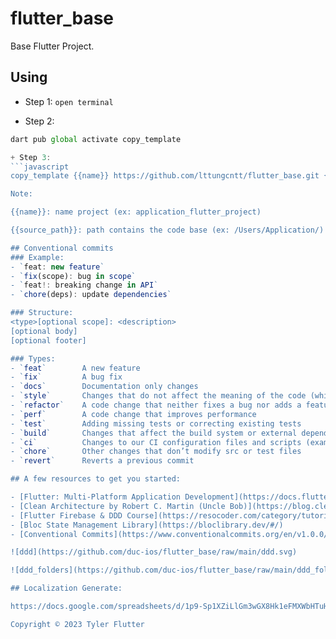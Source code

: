 # flutter_base

Base Flutter Project.

## Using
+ Step 1: 
`open terminal`

+ Step 2:
```javascript 
dart pub global activate copy_template

+ Step 3:
```javascript 
copy_template {{name}} https://github.com/lttungcntt/flutter_base.git {{source_path}}

Note: 

{{name}}: name project (ex: application_flutter_project)

{{source_path}}: path contains the code base (ex: /Users/Application/) 

## Conventional commits
### Example:
- `feat: new feature`
- `fix(scope): bug in scope`
- `feat!: breaking change in API`
- `chore(deps): update dependencies`

### Structure:
<­typ­e>­[o­ptional scope]: <de­scr­ipt­ion­>
[optional body]
[optional footer]

### Types:
- `feat`	    A new feature
- `fix` 	    A bug fix
- `docs`	    Docume­ntation only changes
- `style`	    Changes that do not affect the meaning of the code (white­-space, format­ting, missing semi-c­olons, etc)
- `refactor`	A code change that neither fixes a bug nor adds a feature
- `perf`	    A code change that improves perfor­mance
- `test`	    Adding missing tests or correcting existing tests
- `build`	    Changes that affect the build system or external depend­encies (example scopes: gulp, broccoli, npm)
- `ci`	        Changes to our CI config­uration files and scripts (example scopes: Travis, Circle, Browse­rStack, SauceLabs)
- `chore`	    Other changes that don’t modify src or test files
- `revert`	    Reverts a previous commit

## A few resources to get you started:

- [Flutter: Multi-Platform Application Development](https://docs.flutter.dev/)
- [Clean Architecture by Robert C. Martin (Uncle Bob)](https://blog.cleancoder.com/uncle-bob/2012/08/13/the-clean-architecture.html)
- [Flutter Firebase & DDD Course](https://resocoder.com/category/tutorials/flutter/firebase-ddd/)
- [Bloc State Management Library](https://bloclibrary.dev/#/)
- [Conventional Commits](https://www.conventionalcommits.org/en/v1.0.0/)

![ddd](https://github.com/duc-ios/flutter_base/raw/main/ddd.svg)

![ddd_folders](https://github.com/duc-ios/flutter_base/raw/main/ddd_folders.jpg)

## Localization Generate:

https://docs.google.com/spreadsheets/d/1p9-Sp1XZiLlGm3wGX8Hk1eFMXWbHTuHN3A2SY9szpBo/edit?usp=sharing

Copyright © 2023 Tyler Flutter
